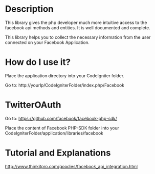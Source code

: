 # Description

This library gives the php developer much more intuitive access to the facebook api methods and entities. It is well documented and complete.

This library helps you to collect the necessary information from the user connected on your Facebook Application.

# How do I use it?

Place the application directory into your CodeIgniter folder.

Go to: http://yourIp/CodeIgniterFolder/index.php/Facebook

# TwitterOAuth

Go to: https://github.com/facebook/facebook-php-sdk/

Place the content of Facebook PHP-SDK folder into your CodeIgniterFolder/application/libraries/facebook

# Tutorial and Explanations

http://www.thinkitpro.com/goodies/facebook_api_integration.html
